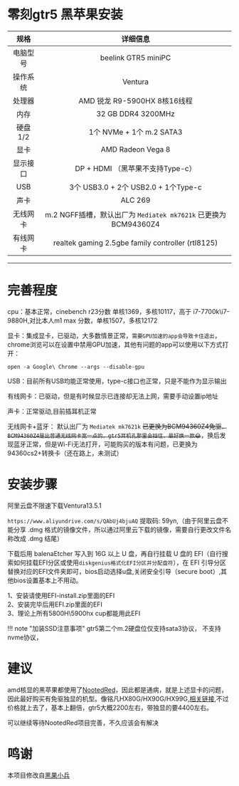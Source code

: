 # 零刻gtr5 黑苹果安装


|   规格   |                           详细信息                           |
| :------: | :----------------------------------------------------------: |
| 电脑型号 |                beelink GTR5 miniPC                 |
| 操作系统 |                Ventura              |
|  处理器  |       AMD 锐龙 R9-5900HX 8核16线程       |
|   内存   |            32 GB DDR4 3200MHz            |
| 硬盘1/2  |               1个 NVMe + 1个 m.2 SATA3                 |
|   显卡   |                 AMD Radeon Vega 8                 |
| 显示接口 |   DP +  HDMI （黑苹果不支持Type-c）    |
| USB   |   3个 USB3.0 + 2个 USB2.0 + 1个Type-c    |
|   声卡   |                       ALC 269                       |
| 无线网卡 | m.2 NGFF插槽，默认出厂为 `Mediatek mk7621k` 已更换为BCM94360Z4 |
| 有线网卡 |               realtek gaming 2.5gbe family controller (rtl8125)               |

 
 --------------
 
 
 # 完善程度 
 
 cpu：基本正常，cinebench r23分数 单核1369，多核10117，高于 i7-7700k\i7-9880H,对比本人m1 max 分数，单核1507，多核12172
 
 显卡：集成显卡，已驱动，大多数情景正常，`需要GPU加速的app会导致卡住退出`，chrome浏览可以在设置中禁用GPU加速，其他有问题的app可以使用以下方式打开：
 
 `open -a Google\ Chrome --args --disable-gpu`
 
 USB：目前所有USB均能正常使用，type-c接口也正常，只是不能作为显示输出
 
 有线网卡：已驱动，但是有时候显示已连接却无法上网，需要手动设置ip地址
 
 声卡：正常驱动,目前插耳机正常
 
 无线网卡+蓝牙： 默认出厂为 `Mediatek mk7621k` ~~已更换为BCM94360Z4免驱`，BCM94360Z4是比普通无线网卡宽一点的，gtr5耳机孔那里会挡住，最好换一款😂`~~，换后发现蓝牙正常，但是Wi-Fi无法打开，可能购买的版本有问题，已更换为94360cs2+转换卡（还在路上，未测试）
 
 
 # 安装步骤
 
 阿里云盘不限速下载Ventura13.5.1
 
`https://www.aliyundrive.com/s/QAbUj4bjuAQ` 提取码: 59yn,（由于阿里云盘不能分享 .dmg 格式的镜像文件，所以通过阿里云下载的镜像，需要自行更改文件名称改成 .dmg 结尾）  

  下载后用 balenaEtcher 写入到 16G 以上 U 盘，再自行挂载 U 盘的 EFI（自行搜索如何挂载EFI分区或使用`diskgenius格式化EFI分区并分配盘符`），在 EFI   引导分区替换对应的EFI文件夹即可，bios启动选择u盘,关闭安全引导（secure boot）,其他bios设置基本上不用动。
  
 1、安装请使用EFI-install.zip里面的EFI  
 2、安装完毕后用EFI.zip里面的EFI   
 3、理论上所有5800H\5900hx cup都能用此EFI 
 
 !!! note "加装SSD注意事项"
 gtr5第二个m.2硬盘位仅支持sata3协议， 不支持nvme协议，
 
 
 
 # 建议
 
 amd核显的黑苹果都使用了[NootedRed](https://github.com/ChefKissInc/NootedRed)，因此都是通病，就是上述显卡的问题，因此最好购买有免驱独显的机型。像铭凡HX80G/HX90G/HX99G,[相关链接](https://github.com/daliansky/minisforum-HX90G-Hackintosh),不过价格就上去了，基本上翻倍，gtr5大概2200左右，带独显的要4400左右。
 
 可以继续等待NootedRed项目完善，不久应该会有解决
 
 
 # 鸣谢
 本项目修改自[黑果小兵](https://github.com/daliansky/Beelink-SER5-Hackintosh)
 





